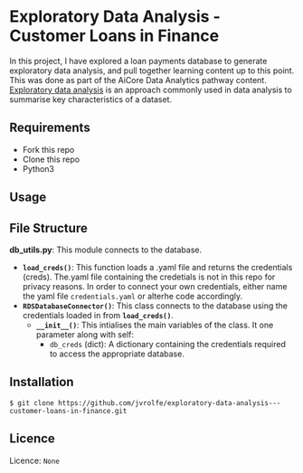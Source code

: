 # Exploratory Data Analysis - Customer Loans in Finance

In this project, I have explored a loan payments database to generate exploratory data analysis, and pull together learning content up to this point. This was done as part of the AiCore Data Analytics pathway content. [Exploratory data analysis](https://en.wikipedia.org/wiki/Exploratory_data_analysis) is an approach commonly used in data analysis to summarise key characteristics of a dataset. 


## Requirements

- Fork this repo
- Clone this repo
- Python3

## Usage


## File Structure 

**db_utils.py**: This module connects to the database.
- __`load_creds()`__: This function loads a .yaml file and returns the credentials (creds). The.yaml file containing the credetials is not in this repo for privacy reasons. In order to connect your own credentials, either name the yaml file `credentials.yaml` or alterhe code accordingly. 
- __`RDSDatabaseConnector()`__: This class connects to the database using the credentials loaded in from __`load_creds()`__.
    - __`__init__()`__: This intialises the main variables of the class. It one parameter along with self:
        - `db_creds` (dict): A dictionary containing the credentials required to access the appropriate database.



## Installation

    $ git clone https://github.com/jvrolfe/exploratory-data-analysis---customer-loans-in-finance.git

## Licence

Licence: `None`